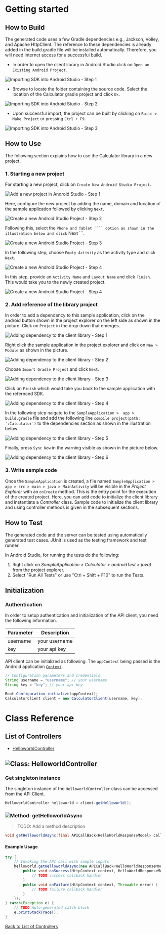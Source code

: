 # Getting started

## How to Build

The generated code uses a few Gradle dependencies e.g., Jackson, Volley,
and Apache HttpClient. The reference to these dependencies is already
added in the build.gradle file will be installed automatically. Therefore,
you will need internet access for a successful build.

* In order to open the client library in Android Studio click on ``` Open an Existing Android Project ```.

![Importing SDK into Android Studio - Step 1](https://apidocs.io/illustration/android?step=import1&workspaceFolder=Calculator&workspaceName=Calculator&projectName=Calculator&rootNamespace=Root)

* Browse to locate the folder containing the source code. Select the location of the Calculator gradle project and click ``` Ok ```.

![Importing SDK into Android Studio - Step 2](https://apidocs.io/illustration/android?step=import2&workspaceFolder=Calculator&workspaceName=Calculator&projectName=Calculator&rootNamespace=Root)

* Upon successful import, the project can be built by clicking on ``` Build > Make Project ``` or  pressing ``` Ctrl + F9 ```.

![Importing SDK into Android Studio - Step 3](https://apidocs.io/illustration/android?step=import3&workspaceFolder=Calculator&workspaceName=Calculator&projectName=Calculator&rootNamespace=Root)

## How to Use

The following section explains how to use the Calculator library in a new project.

### 1. Starting a new project 

For starting a new project, click on ``` Create New Android Studio Project ```.

![Add a new project in Android Studio - Step 1](https://apidocs.io/illustration/android?step=createNewProject0&workspaceFolder=Calculator&workspaceName=Calculator&projectName=Calculator&rootNamespace=Root)

Here, configure the new project by adding the name, domain and location of the sample application followed by clicking ``` Next ```.

![Create a new Android Studio Project - Step 2](https://apidocs.io/illustration/android?step=createNewProject1&workspaceFolder=Calculator&workspaceName=Calculator&projectName=Calculator&rootNamespace=Root)

Following this, select the ``` Phone and Tablet ```` option as shown in the illustration below and click ``` Next ```. 

![Create a new Android Studio Project - Step 3](https://apidocs.io/illustration/android?step=createNewProject2&workspaceFolder=Calculator&workspaceName=Calculator&projectName=Calculator&rootNamespace=Root)

In the following step, choose ``` Empty Activity ``` as the activity type and click ``` Next ```.

![Create a new Android Studio Project - Step 4](https://apidocs.io/illustration/android?step=createNewProject3&workspaceFolder=Calculator&workspaceName=Calculator&projectName=Calculator&rootNamespace=Root)

In this step, provide an ``` Activity Name ``` and ``` Layout Name ``` and click ``` Finish ```.  This would take you to the newly created project.

![Create a new Android Studio Project - Step 4](https://apidocs.io/illustration/android?step=createNewProject4&workspaceFolder=Calculator&workspaceName=Calculator&projectName=Calculator&rootNamespace=Root)

### 2. Add reference of the library project

In order to add a dependency to this sample application, click on the android button shown in the project explorer on the left side as shown in the picture. Click on ``` Project ``` in the drop down that emerges.  

![Adding dependency to the client library - Step 1](https://apidocs.io/illustration/android?step=testProject0&workspaceFolder=Calculator&workspaceName=Calculator&projectName=Calculator&rootNamespace=Root)

Right click the sample application in the project explorer and click on ``` New > Module ```  as shown in the picture.

![Adding dependency to the client library - Step 2](https://apidocs.io/illustration/android?step=testProject1&workspaceFolder=Calculator&workspaceName=Calculator&projectName=Calculator&rootNamespace=Root)

Choose ``` Import Gradle Project ``` and click ``` Next ```.

![Adding dependency to the client library - Step 3](https://apidocs.io/illustration/android?step=testProject2&workspaceFolder=Calculator&workspaceName=Calculator&projectName=Calculator&rootNamespace=Root)

Click on ``` Finish ``` which would take you back to the sample application with the refernced SDK. 

![Adding dependency to the client library - Step 4](https://apidocs.io/illustration/android?step=testProject3&workspaceFolder=Calculator&workspaceName=Calculator&projectName=Calculator&rootNamespace=Root)

In the following step naigate to the ``` SampleApplication >  app > build.gradle ``` file and add the following line ```compile project(path: ':Calculator')``` to the dependencies section as shown in the illustration below.

![Adding dependency to the client library - Step 5](https://apidocs.io/illustration/android?step=testProject4&workspaceFolder=Calculator&workspaceName=Calculator&projectName=Calculator&rootNamespace=Root)

Finally, press ``` Sync Now ``` in the warning visible as shown in the picture below.

![Adding dependency to the client library - Step 6](https://apidocs.io/illustration/android?step=testProject5&workspaceFolder=Calculator&workspaceName=Calculator&projectName=Calculator&rootNamespace=Root)

### 3. Write sample code

Once the ``` SampleApplication ``` is created, a file named ``` SampleApplication > app > src > main > java > MainActivity ``` will be visible in the *Project Explorer* with an ``` onCreate ``` method. This is the entry point for the execution of the created project.
Here, you can add code to initialize the client library and instantiate a *Controller* class. Sample code to initialize the client library and using controller methods is given in the subsequent sections.

## How to Test

The generated code and the server can be tested using automatically generated test cases. 
JUnit is used as the testing framework and test runner.

In Android Studio, for running the tests do the following:

1. Right click on *SampleApplication > Calculator > androidTest > java)* from the project explorer.
2. Select "Run All Tests" or use "Ctrl + Shift + F10" to run the Tests.

## Initialization

### Authentication
In order to setup authentication and initialization of the API client, you need the following information.

| Parameter | Description |
|-----------|-------------|
| username | your username |
| key | your api key |



API client can be initialized as following. The `appContext` being passed is the Android application [`Context`](https://developer.android.com/reference/android/content/Context.html).

```java
// Configuration parameters and credentials
String username = "username"; // your username
String key = "key"; // your api key

Root.Configuration.initialize(appContext);
CalculatorClient client = new CalculatorClient(username, key);
```


# Class Reference

## <a name="list_of_controllers"></a>List of Controllers

* [HelloworldController](#helloworld_controller)

## <a name="helloworld_controller"></a>![Class: ](https://apidocs.io/img/class.png "Root.controllers.HelloworldController") HelloworldController

### Get singleton instance

The singleton instance of the ``` HelloworldController ``` class can be accessed from the API Client.

```java
HelloworldController helloworld = client.getHelloworld();
```

### <a name="get_helloworld_async"></a>![Method: ](https://apidocs.io/img/method.png "Root.controllers.HelloworldController.getHelloworldAsync") getHelloworldAsync

> TODO: Add a method description


```java
void getHelloworldAsync(final APICallBack<HelloWorldResponseModel> callBack)
```

#### Example Usage

```java
try {
    // Invoking the API call with sample inputs
    helloworld.getHelloworldAsync(new APICallBack<HelloWorldResponseModel>() {
        public void onSuccess(HttpContext context, HelloWorldResponseModel response) {
            // TODO success callback handler
        }
        public void onFailure(HttpContext context, Throwable error) {
            // TODO failure callback handler
        }
    });
} catch(Exception e) {
    // TODO Auto-generated catch block
    e.printStackTrace();
}
```


[Back to List of Controllers](#list_of_controllers)



